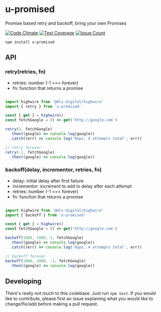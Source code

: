 # u-promised

Promise based retry and backoff, bring your own Promises

[![Code Climate](https://codeclimate.com/github/kkemple/u-promised/badges/gpa.svg)](https://codeclimate.com/github/kkemple/u-promised)
[![Test Coverage](https://codeclimate.com/github/kkemple/u-promised/badges/coverage.svg)](https://codeclimate.com/github/kkemple/u-promised/coverage)
[![Issue Count](https://codeclimate.com/github/kkemple/u-promised/badges/issue_count.svg)](https://codeclimate.com/github/kkemple/u-promised)

`npm install u-promised`

## API

### retry(retries, fn)
  - retries: number (-1 === forever)
  - fn: function that returns a promise

```javascript

import highwire from '@mls-digital/highwire'
import { retry } from 'u-promised'

const { get } = highwire()
const fetchGoogle = () => get('http://google.com')

retry(3, fetchGoogle)
  .then((google) => console.log(google))
  .catch((err) => console.log('Oops, 4 attempts total', err))

// retry forever
retry(-1, fetchGoogle)
  .then((google) => console.log(google))

```

### backoff(delay, incrementor, retries, fn)
  - delay: initial delay after first failure
  - incrementor: increment to add to delay after each attempt
  - retries: number (-1 === forever)
  - fn: function that returns a promise

```javascript

import highwire from '@mls-digital/highwire'
import { backoff } from 'u-promised'

const { get } = highwire()
const fetchGoogle = () => get('http://google.com')

backoff(1000, 1000, 3, fetchGoogle)
  .then((google) => console.log(google))
  .catch((err) => console.log('Oops, 4 attempts total', err))

// backoff forever
backoff(1000, 1000, -1, fetchGoogle)
  .then((google) => console.log(google))

```

## Developing

There's really not much to this codebase. Just run `npm test`. If you would like to contribute, please first an issue explaining what you would like to change/fix/add before making a pull request.
